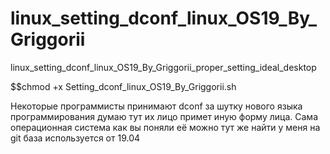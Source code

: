 # linux_setting_dconf_linux_OS19_By_Griggorii
linux_setting_dconf_linux_OS19_By_Griggorii_proper_setting_ideal_desktop

$$chmod +x Setting_dconf_linux_OS19_By_Griggorii.sh

Некоторые программисты принимают dconf за шутку нового языка программирования думаю тут их лицо примет иную форму лица.
Сама операционная система как вы поняли её можно тут же найти у меня на git база используется от 19.04
